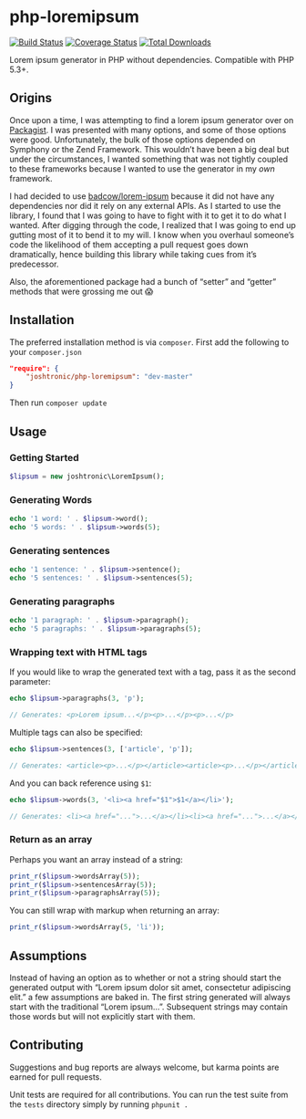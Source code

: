 # php-loremipsum

[![Build Status](https://travis-ci.org/joshtronic/php-loremipsum.svg?branch=master)](https://travis-ci.org/joshtronic/php-loremipsum)
[![Coverage Status](https://coveralls.io/repos/github/joshtronic/php-loremipsum/badge.svg?branch=master)](https://coveralls.io/github/joshtronic/php-loremipsum?branch=master)
[![Total Downloads](https://poser.pugx.org/joshtronic/php-loremipsum/downloads)](https://packagist.org/packages/joshtronic/php-loremipsum)

Lorem ipsum generator in PHP without dependencies. Compatible with PHP 5.3+.

## Origins

Once upon a time, I was attempting to find a lorem ipsum generator over on
[Packagist](https://packagist.org/search/?q=lorem%20ipsum). I was presented with
many options, and some of those options were good. Unfortunately, the bulk of
those options depended on Symphony or the Zend Framework. This wouldn’t have
been a big deal but under the circumstances, I wanted something that was not
tightly coupled to these frameworks because I wanted to use the generator in my
_own_ framework.

I had decided to use
[badcow/lorem-ipsum](https://packagist.org/packages/badcow/lorem-ipsum) because
it did not have any dependencies nor did it rely on any external APIs.  As I
started to use the library, I found that I was going to have to fight with it to
get it to do what I wanted. After digging through the code, I realized that I
was going to end up gutting most of it to bend it to my will.  I know when you
overhaul someone’s code the likelihood of them accepting a pull request goes
down dramatically, hence building this library while taking cues from it’s
predecessor.

Also, the aforementioned package had a bunch of “setter” and “getter” methods
that were grossing me out :scream:

## Installation

The preferred installation method is via `composer`. First add the following to
your `composer.json`

```json
"require": {
    "joshtronic/php-loremipsum": "dev-master"
}
```

Then run `composer update`

## Usage

### Getting Started

```php
$lipsum = new joshtronic\LoremIpsum();
```

### Generating Words

```php
echo '1 word: ' . $lipsum->word();
echo '5 words: ' . $lipsum->words(5);
```

### Generating sentences

```php
echo '1 sentence: ' . $lipsum->sentence();
echo '5 sentences: ' . $lipsum->sentences(5);
```

### Generating paragraphs

```php
echo '1 paragraph: ' . $lipsum->paragraph();
echo '5 paragraphs: ' . $lipsum->paragraphs(5);
```

### Wrapping text with HTML tags

If you would like to wrap the generated text with a tag, pass it as the second
parameter:

```php
echo $lipsum->paragraphs(3, 'p');

// Generates: <p>Lorem ipsum...</p><p>...</p><p>...</p>
```

Multiple tags can also be specified:

```php
echo $lipsum->sentences(3, ['article', 'p']);

// Generates: <article><p>...</p></article><article><p>...</p></article><article><p>...</p></article>
```

And you can back reference using `$1`:

```php
echo $lipsum->words(3, '<li><a href="$1">$1</a></li>');

// Generates: <li><a href="...">...</a></li><li><a href="...">...</a></li><li><a href="...">...</a></li>
```

### Return as an array

Perhaps you want an array instead of a string:

```php
print_r($lipsum->wordsArray(5));
print_r($lipsum->sentencesArray(5));
print_r($lipsum->paragraphsArray(5));
```

You can still wrap with markup when returning an array:

```php
print_r($lipsum->wordsArray(5, 'li'));
```

## Assumptions

Instead of having an option as to whether or not a string should start the
generated output with “Lorem ipsum dolor sit amet, consectetur adipiscing elit.”
a few assumptions are baked in. The first string generated will always start
with the traditional “Lorem ipsum…”. Subsequent strings may contain those words
but will not explicitly start with them.

## Contributing

Suggestions and bug reports are always welcome, but karma points are earned for
pull requests.

Unit tests are required for all contributions. You can run the test suite from
the `tests` directory simply by running `phpunit .`
